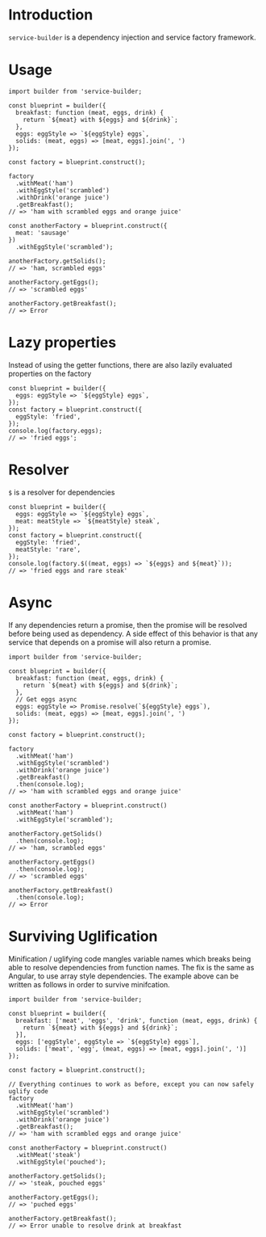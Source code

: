 # Introduction

`service-builder` is a dependency injection and service factory framework.

# Usage

```
import builder from 'service-builder;

const blueprint = builder({
  breakfast: function (meat, eggs, drink) {
    return `${meat} with ${eggs} and ${drink}`;
  },
  eggs: eggStyle => `${eggStyle} eggs`,
  solids: (meat, eggs) => [meat, eggs].join(', ')
});

const factory = blueprint.construct();

factory
  .withMeat('ham')
  .withEggStyle('scrambled')
  .withDrink('orange juice')
  .getBreakfast();
// => 'ham with scrambled eggs and orange juice'

const anotherFactory = blueprint.construct({
  meat: 'sausage'
})
  .withEggStyle('scrambled');

anotherFactory.getSolids();
// => 'ham, scrambled eggs'

anotherFactory.getEggs();
// => 'scrambled eggs'

anotherFactory.getBreakfast();
// => Error
```
# Lazy properties
Instead of using the getter functions, there are also lazily evaluated properties on the factory

```
const blueprint = builder({
  eggs: eggStyle => `${eggStyle} eggs`,
});
const factory = blueprint.construct({
  eggStyle: 'fried',
});
console.log(factory.eggs);
// => 'fried eggs';
```

# Resolver

`$` is a resolver for dependencies

```
const blueprint = builder({
  eggs: eggStyle => `${eggStyle} eggs`,
  meat: meatStyle => `${meatStyle} steak`,
});
const factory = blueprint.construct({
  eggStyle: 'fried',
  meatStyle: 'rare',
});
console.log(factory.$((meat, eggs) => `${eggs} and ${meat}`));
// => 'fried eggs and rare steak'
```

# Async

If any dependencies return a promise, then the promise will be resolved before being used as dependency.  A side effect of this behavior is that any service that depends on a promise will also return a promise.

```
import builder from 'service-builder;

const blueprint = builder({
  breakfast: function (meat, eggs, drink) {
    return `${meat} with ${eggs} and ${drink}`;
  },
  // Get eggs async
  eggs: eggStyle => Promise.resolve(`${eggStyle} eggs`),
  solids: (meat, eggs) => [meat, eggs].join(', ')
});

const factory = blueprint.construct();

factory
  .withMeat('ham')
  .withEggStyle('scrambled')
  .withDrink('orange juice')
  .getBreakfast()
  .then(console.log);
// => 'ham with scrambled eggs and orange juice'

const anotherFactory = blueprint.construct()
  .withMeat('ham')
  .withEggStyle('scrambled');

anotherFactory.getSolids()
  .then(console.log);
// => 'ham, scrambled eggs'

anotherFactory.getEggs()
  .then(console.log);
// => 'scrambled eggs'

anotherFactory.getBreakfast()
  .then(console.log);
// => Error

```

# Surviving Uglification

Minification / uglifying code mangles variable names which breaks being able to resolve dependencies from function names.  The fix is the same as Angular, to use array style dependencies.  The example above can be written as follows in order to survive minifcation.

```
import builder from 'service-builder;

const blueprint = builder({
  breakfast: ['meat', 'eggs', 'drink', function (meat, eggs, drink) {
    return `${meat} with ${eggs} and ${drink}`;
  }],
  eggs: ['eggStyle', eggStyle => `${eggStyle} eggs`],
  solids: ['meat', 'egg', (meat, eggs) => [meat, eggs].join(', ')]
});

const factory = blueprint.construct();

// Everything continues to work as before, except you can now safely uglify code
factory
  .withMeat('ham')
  .withEggStyle('scrambled')
  .withDrink('orange juice')
  .getBreakfast();
// => 'ham with scrambled eggs and orange juice'

const anotherFactory = blueprint.construct()
  .withMeat('steak')
  .withEggStyle('pouched');

anotherFactory.getSolids();
// => 'steak, pouched eggs'

anotherFactory.getEggs();
// => 'puched eggs'

anotherFactory.getBreakfast();
// => Error unable to resolve drink at breakfast
```
